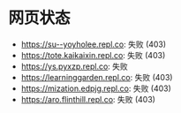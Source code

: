 # 网页状态
- https://su--yoyholee.repl.co: 失败 (403)
- https://tote.kaikaixin.repl.co: 失败 (403)
- https://ys.pyxzp.repl.co: 失败
- https://learninggarden.repl.co: 失败 (403)
- https://mization.edpjg.repl.co: 失败 (403)
- https://aro.flinthill.repl.co: 失败 (403)
